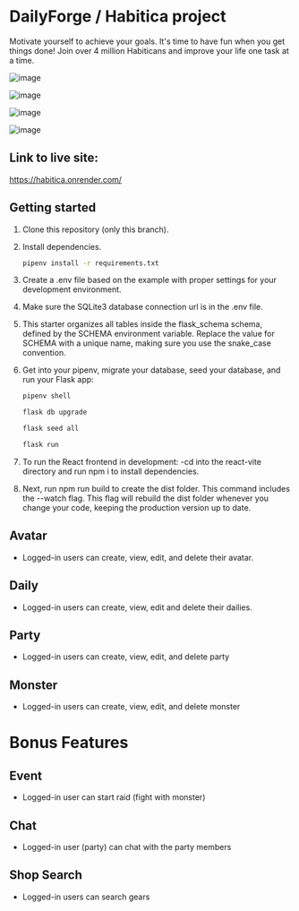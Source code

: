 # DailyForge / Habitica project
Motivate yourself to achieve your goals.
It's time to have fun when you get things done! Join over 4 million Habiticans and improve your life one task at a time.

![image](https://github.com/myunghun0721/DailyForge/assets/46683500/1948206d-c571-48be-a95f-168e1681d56f)

![image](https://github.com/myunghun0721/DailyForge/assets/46683500/0ffb7cb6-b208-4617-8ca1-e6cec293d4f8)

![image](https://github.com/myunghun0721/DailyForge/assets/46683500/23f4f08f-64ac-4307-a1f6-5e71ccc24106)

![image](https://github.com/myunghun0721/DailyForge/assets/46683500/3bee85af-fdbb-4529-bc7f-8c90dfcbca1b)


## Link to live site:
https://habitica.onrender.com/

## Getting started

1. Clone this repository (only this branch).

2. Install dependencies.

   ```bash
   pipenv install -r requirements.txt
   ```
3. Create a .env file based on the example with proper settings for your development environment.
4. Make sure the SQLite3 database connection url is in the .env file.
5. This starter organizes all tables inside the flask_schema schema, defined by the SCHEMA environment variable. Replace the value for SCHEMA with a unique name, making sure you use the snake_case convention.
6. Get into your pipenv, migrate your database, seed your database, and run your Flask app:
   ```bash
   pipenv shell
   ```
   ```bash
   flask db upgrade
   ```
   ```bash
   flask seed all
   ```
   ```bash
   flask run
   ```
7. To run the React frontend in development: -cd into the react-vite directory and run npm i to install dependencies.
8. Next, run npm run build to create the dist folder. This command includes the --watch flag. This flag will rebuild the dist folder whenever you change your code, keeping the production version up to date.

## Avatar
* Logged-in users can create, view, edit, and delete their avatar.

## Daily
* Logged-in users can create, view, edit and delete their dailies.

## Party
* Logged-in users can create, view, edit, and delete party

## Monster
* Logged-in users can create, view, edit, and delete monster

# Bonus Features
## Event
* Logged-in user can start raid (fight with monster)

## Chat
* Logged-in user (party) can chat with the party members

## Shop Search
* Logged-in users can search gears

